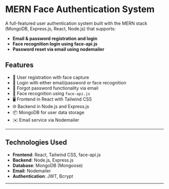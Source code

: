 # MERN Face Authentication System

A full-featured user authentication system built with the MERN stack (MongoDB, Express.js, React, Node.js) that supports:
- **Email & password registration and login**
- **Face recognition login using face-api.js**
- **Password reset via email using nodemailer**

## Features

- 👤 User registration with face capture
- 🔐 Login with either email/password or face recognition
- 📧 Forgot password functionality via email
- 🧠 Face recognition using `face-api.js`
- 🖥️ Frontend in React with Tailwind CSS
- 🌐 Backend in Node.js and Express.js
- 📦 MongoDB for user data storage
- ✉️ Email service via Nodemailer

---

## Technologies Used

- **Frontend**: React, Tailwind CSS, face-api.js
- **Backend**: Node.js, Express.js
- **Database**: MongoDB (Mongoose)
- **Email**: Nodemailer
- **Authentication**: JWT, Bcrypt

---



